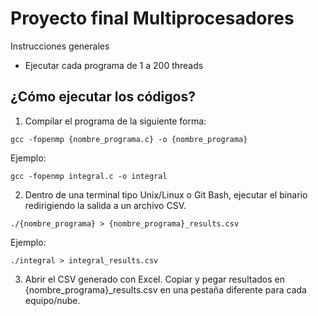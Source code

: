 # Proyecto final Multiprocesadores
Instrucciones generales
- Ejecutar cada programa de 1 a 200 threads
## ¿Cómo ejecutar los códigos?
1. Compilar el programa de la siguiente forma:
```
gcc -fopenmp {nombre_programa.c} -o {nombre_programa}
```
Ejemplo:
```
gcc -fopenmp integral.c -o integral
```
2. Dentro de una terminal tipo Unix/Linux o Git Bash, ejecutar el binario redirigiendo la salida a un archivo CSV.
```
./{nombre_programa} > {nombre_programa}_results.csv
```
Ejemplo:
```
./integral > integral_results.csv
```
3. Abrir el CSV generado con Excel. Copiar y pegar resultados en {nombre_programa}_results.csv en una pestaña diferente para cada equipo/nube.